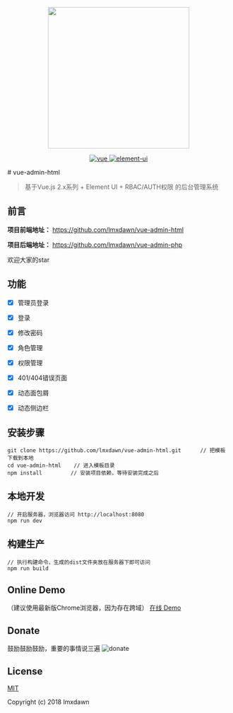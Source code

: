 <p align="center">
  <img width="320" src="https://lmxdawn.github.io/images/lmxdawn.png">
</p>

<p align="center">
  <a href="https://github.com/vuejs/vue">
    <img src="https://img.shields.io/badge/vue-2.5.16-brightgreen.svg" alt="vue">
  </a>
  <a href="https://github.com/ElemeFE/element">
    <img src="https://img.shields.io/badge/element--ui-2.3.6-brightgreen.svg" alt="element-ui">
  </a>
</p>
# vue-admin-html

> 基于Vue.js 2.x系列 + Element UI + RBAC/AUTH权限 的后台管理系统

## 前言 ##

**项目前端地址：** https://github.com/lmxdawn/vue-admin-html

**项目后端地址：** https://github.com/lmxdawn/vue-admin-php

欢迎大家的star

## 功能 ##
- [x] 管理员登录
- [x] 登录
- [x] 修改密码
- [x] 角色管理
- [x] 权限管理
- [x] 401/404错误页面
- [x] 动态面包屑
- [x] 动态侧边栏


## 安装步骤 ##

	git clone https://github.com/lmxdawn/vue-admin-html.git      // 把模板下载到本地
	cd vue-admin-html    // 进入模板目录
	npm install         // 安装项目依赖，等待安装完成之后

## 本地开发 ##

	// 开启服务器，浏览器访问 http://localhost:8080
	npm run dev

## 构建生产 ##

	// 执行构建命令，生成的dist文件夹放在服务器下即可访问
	npm run build
	
## Online Demo
 （建议使用最新版Chrome浏览器，因为存在跨域）
[在线 Demo](https://lmxdawn.github.io/vue-admin)

## Donate
鼓励鼓励鼓励，重要的事情说三遍 
![donate](https://lmxdawn.github.io/images/pay.png)


## License

[MIT](https://github.com/lmxdawn/vue-admin-html/blob/master/LICENSE)

Copyright (c) 2018 lmxdawn

